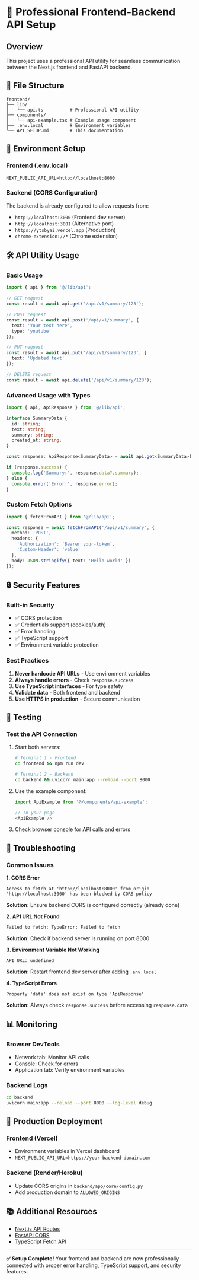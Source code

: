 # 🚀 Professional Frontend-Backend API Setup

## Overview
This project uses a professional API utility for seamless communication between the Next.js frontend and FastAPI backend.

## 📁 File Structure
```
frontend/
├── lib/
│   └── api.ts          # Professional API utility
├── components/
│   └── api-example.tsx # Example usage component
├── .env.local          # Environment variables
└── API_SETUP.md        # This documentation
```

## 🔧 Environment Setup

### Frontend (.env.local)
```env
NEXT_PUBLIC_API_URL=http://localhost:8000
```

### Backend (CORS Configuration)
The backend is already configured to allow requests from:
- `http://localhost:3000` (Frontend dev server)
- `http://localhost:3001` (Alternative port)
- `https://ytsbyai.vercel.app` (Production)
- `chrome-extension://*` (Chrome extension)

## 🛠️ API Utility Usage

### Basic Usage
```typescript
import { api } from '@/lib/api';

// GET request
const result = await api.get('/api/v1/summary/123');

// POST request
const result = await api.post('/api/v1/summary', {
  text: 'Your text here',
  type: 'youtube'
});

// PUT request
const result = await api.put('/api/v1/summary/123', {
  text: 'Updated text'
});

// DELETE request
const result = await api.delete('/api/v1/summary/123');
```

### Advanced Usage with Types
```typescript
import { api, ApiResponse } from '@/lib/api';

interface SummaryData {
  id: string;
  text: string;
  summary: string;
  created_at: string;
}

const response: ApiResponse<SummaryData> = await api.get<SummaryData>('/api/v1/summary/123');

if (response.success) {
  console.log('Summary:', response.data?.summary);
} else {
  console.error('Error:', response.error);
}
```

### Custom Fetch Options
```typescript
import { fetchFromAPI } from '@/lib/api';

const response = await fetchFromAPI('/api/v1/summary', {
  method: 'POST',
  headers: {
    'Authorization': 'Bearer your-token',
    'Custom-Header': 'value'
  },
  body: JSON.stringify({ text: 'Hello world' })
});
```

## 🔒 Security Features

### Built-in Security
- ✅ CORS protection
- ✅ Credentials support (cookies/auth)
- ✅ Error handling
- ✅ TypeScript support
- ✅ Environment variable protection

### Best Practices
1. **Never hardcode API URLs** - Use environment variables
2. **Always handle errors** - Check `response.success`
3. **Use TypeScript interfaces** - For type safety
4. **Validate data** - Both frontend and backend
5. **Use HTTPS in production** - Secure communication

## 🧪 Testing

### Test the API Connection
1. Start both servers:
   ```bash
   # Terminal 1 - Frontend
   cd frontend && npm run dev
   
   # Terminal 2 - Backend
   cd backend && uvicorn main:app --reload --port 8000
   ```

2. Use the example component:
   ```typescript
   import ApiExample from '@/components/api-example';
   
   // In your page
   <ApiExample />
   ```

3. Check browser console for API calls and errors

## 🐛 Troubleshooting

### Common Issues

**1. CORS Error**
```
Access to fetch at 'http://localhost:8000' from origin 'http://localhost:3000' has been blocked by CORS policy
```
**Solution:** Ensure backend CORS is configured correctly (already done)

**2. API URL Not Found**
```
Failed to fetch: TypeError: Failed to fetch
```
**Solution:** Check if backend server is running on port 8000

**3. Environment Variable Not Working**
```
API URL: undefined
```
**Solution:** Restart frontend dev server after adding `.env.local`

**4. TypeScript Errors**
```
Property 'data' does not exist on type 'ApiResponse'
```
**Solution:** Always check `response.success` before accessing `response.data`

## 📊 Monitoring

### Browser DevTools
- Network tab: Monitor API calls
- Console: Check for errors
- Application tab: Verify environment variables

### Backend Logs
```bash
cd backend
uvicorn main:app --reload --port 8000 --log-level debug
```

## 🚀 Production Deployment

### Frontend (Vercel)
- Environment variables in Vercel dashboard
- `NEXT_PUBLIC_API_URL=https://your-backend-domain.com`

### Backend (Render/Heroku)
- Update CORS origins in `backend/app/core/config.py`
- Add production domain to `ALLOWED_ORIGINS`

## 📚 Additional Resources

- [Next.js API Routes](https://nextjs.org/docs/api-routes/introduction)
- [FastAPI CORS](https://fastapi.tiangolo.com/tutorial/cors/)
- [TypeScript Fetch API](https://developer.mozilla.org/en-US/docs/Web/API/Fetch_API)

---

**✅ Setup Complete!** Your frontend and backend are now professionally connected with proper error handling, TypeScript support, and security features. 
